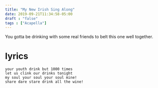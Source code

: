 ```yaml
---
title: "My New Irish Sing Along"
date: 2019-09-21T11:34:58-05:00
draft : "false"
tags : ["Acapella"]
---
```


You gotta be drinking with some real friends to belt this one well together.

<!--more-->

# lyrics  

```
your youth drink but 1000 times
let us clink our drinks tonight
my soul your soul your soul mine!
share dare stare drink all the wine!

```
